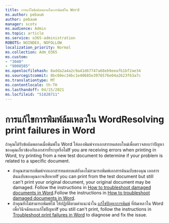 ```yaml
---
title: การแก้ไขข้อผิดพลาดในการพิมพ์ใน Word
ms.author: pebaum
author: pebaum
manager: scotv
ms.audience: Admin
ms.topic: article
ms.service: o365-administration
ROBOTS: NOINDEX, NOFOLLOW
localization_priority: Normal
ms.collection: Adm_O365
ms.custom:
- "3040"
- "9000585"
ms.openlocfilehash: 8adda2a4a2c9a41d67747a68eb9eeafb1bf2ae34
ms.sourcegitcommit: 8bc60ec34bc1e40685e3976576e04a2623f63a7c
ms.translationtype: MT
ms.contentlocale: th-TH
ms.lasthandoff: 04/15/2021
ms.locfileid: "51828711"
---
```

# <a name="resolving-print-failures-in-word"></a><span data-ttu-id="ad915-102">การแก้ไขการพิมพ์ล้มเหลวใน Word</span><span class="sxs-lookup"><span data-stu-id="ad915-102">Resolving print failures in Word</span></span>

<span data-ttu-id="ad915-103">ถ้าคุณได้รับข้อผิดพลาดเมื่อพิมพ์ใน Word ให้ลองพิมพ์จากเอกสารทดสอบใหม่เพื่อตรวจสอบว่าปัญหาของคุณเกี่ยวข้องกับเอกสารที่ระบุหรือไม่</span><span class="sxs-lookup"><span data-stu-id="ad915-103">If you are receiving errors when printing in Word, try printing from a new test document to determine if your problem is related to a specific document.</span></span>

- <span data-ttu-id="ad915-104">ถ้าคุณสามารถพิมพ์จากเอกสารทดสอบแต่ยังคงไม่สามารถพิมพ์เอกสารต้นฉบับของคุณ เอกสารต้นฉบับของคุณอาจเสียหาย</span><span class="sxs-lookup"><span data-stu-id="ad915-104">If you can print from the test document but still can't print your original document, your original document may be damaged.</span></span> <span data-ttu-id="ad915-105">Follow the instructions in [How to troubleshoot damaged documents in Word](https://docs.microsoft.com/office/troubleshoot/word/damaged-documents-in-word#update-microsoft-office-and-windows).</span><span class="sxs-lookup"><span data-stu-id="ad915-105">Follow the instructions in [How to troubleshoot damaged documents in Word](https://docs.microsoft.com/office/troubleshoot/word/damaged-documents-in-word#update-microsoft-office-and-windows).</span></span>
- <span data-ttu-id="ad915-106">ถ้าคุณยังไม่สามารถพิมพ์ได้ ให้ปฏิบัติตามคําแนะนําใน [แก้ไขปัญหาการพิมพ์](https://docs.microsoft.com/office/troubleshoot/word/print-failures-in-word) ที่ล้มเหลวใน Word เพื่อวินิจฉัยและแก้ไขปัญหา</span><span class="sxs-lookup"><span data-stu-id="ad915-106">If you still can't print, follow the instructions in [Troubleshoot print failures in Word](https://docs.microsoft.com/office/troubleshoot/word/print-failures-in-word) to diagnose and fix the issue.</span></span>
